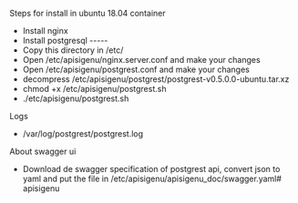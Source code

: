 Steps for install in ubuntu 18.04 container

* Install nginx
* Install postgresql -----
* Copy this directory in /etc/
* Open /etc/apisigenu/nginx.server.conf and make your changes
* Open /etc/apisigenu/postgrest.conf and make your changes
* decompress /etc/apisigenu/postgrest/postgrest-v0.5.0.0-ubuntu.tar.xz
* chmod +x /etc/apisigenu/postgrest.sh
* ./etc/apisigenu/postgrest.sh

Logs
* /var/log/postgrest/postgrest.log

About swagger ui
* Download de swagger specification of postgrest api, convert json to yaml and
put the file in /etc/apisigenu/apisigenu_doc/swagger.yaml# apisigenu
